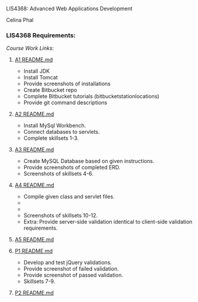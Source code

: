 LIS4368: Advanced Web Applications Development

Celina Phal

### LIS4368 Requirements:

*Course Work Links:*

1. [A1 README.md](a1/README.md "My A1 README.md file")
    - Install JDK
    - Install Tomcat
    - Provide screenshots of installations
    - Create Bitbucket repo
    - Complete Bitbucket tutorials
        (bitbucketstationlocations)
    - Provide git command descriptions

2. [A2 README.md](a2/README.md "My A2 README.md file")
    - Install MySql Workbench.
    - Connect databases to servlets.
    - Complete skillsets 1-3.

3. [A3 README.md](a3/README.md "My A3 README.md file")
    - Create MySQL Database based on given instructions.
    - Provide screenshots of completed ERD.
    - Screenshots of skillsets 4-6.

4. [A4 README.md](a4/README.md "My A4 README.md file")
    - Compile given class and servlet files. 
    -
    - 
    - Screenshots of skillsets 10-12.
    - Extra: Provide server-side validation identical to client-side validation requirements. 

5. [A5 README.md](a5/README.md "My A5 README.md file")

6. [P1 README.md](p1/README.md "My P1 README.md file")
    - Develop and test jQuery validations. 
    - Provide screenshot of failed validation.
    - Provide screenshot of passed validation.
    - Skillsets 7-9.

7. [P2 README.md](p2/README.md "My P2 README.md file")




